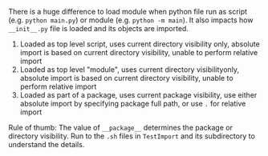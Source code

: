 There is a huge difference to load module when python file run as script (e.g. `python main.py`) or module (e.g. `python -m main`). It also impacts how `__init__.py` file is loaded and its objects are imported.

1. Loaded as top level script, uses current directory visibility only, absolute import is based on current directory visibility, unable to perform relative import
2. Loaded as top level "module", uses current directory visibilityonly, absolute import is based on current directory visibility, unable to perform relative import
3. Loaded as part of a package, uses current package visibility, use either absolute import by specifying package full path, or use `.` for relative import

Rule of thumb: The value of `__package__` determines the package or directory visibility. Run to the `.sh` files in `TestImport` and its subdirectory to understand the details.